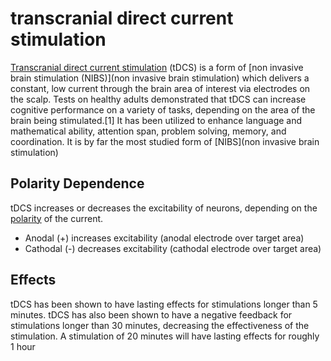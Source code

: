 # transcranial direct current stimulation
[Transcranial direct current stimulation](https://en.wikipedia.org/wiki/Transcranial_direct-current_stimulation) (tDCS) is a form of [non invasive brain stimulation (NIBS)](non invasive brain stimulation) which delivers a constant, low current through the brain area of interest via electrodes on the scalp. 
Tests on healthy adults demonstrated that tDCS can increase cognitive performance on a variety of tasks, depending on the area of the brain being stimulated.[1] It has been utilized to enhance language and mathematical ability, attention span, problem solving, memory, and coordination.
It is by far the most studied form of [NIBS](non invasive brain stimulation)

## Polarity Dependence
tDCS increases or decreases the excitability of neurons, depending on the [polarity]() of the current.
* Anodal (+) increases excitability (anodal electrode over target area)
* Cathodal (-) decreases excitability (cathodal electrode over target area)

## Effects
tDCS has been shown to have lasting effects for stimulations longer than 5 minutes.
tDCS has also been shown to have a negative feedback for stimulations longer than 30 minutes, decreasing the effectiveness of the stimulation.
A stimulation of 20 minutes will have lasting effects for roughly 1 hour